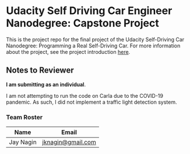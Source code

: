 # Udacity Self Driving Car Engineer Nanodegree: Capstone Project
This is the project repo for the final project of the Udacity Self-Driving Car Nanodegree: Programming a Real Self-Driving Car. For more information about the project, see the project introduction [here](https://classroom.udacity.com/nanodegrees/nd013/parts/6047fe34-d93c-4f50-8336-b70ef10cb4b2/modules/e1a23b06-329a-4684-a717-ad476f0d8dff/lessons/462c933d-9f24-42d3-8bdc-a08a5fc866e4/concepts/5ab4b122-83e6-436d-850f-9f4d26627fd9).

## Notes to Reviewer
**I am submitting as an individual**.

I am not attempting to run the code on Carla due to the COVID-19 pandemic. As such, I did not implement a traffic light detection system.

### Team Roster
| Name | Email |
| :--: | :---: |
| Jay Nagin | jknagin@gmail.com